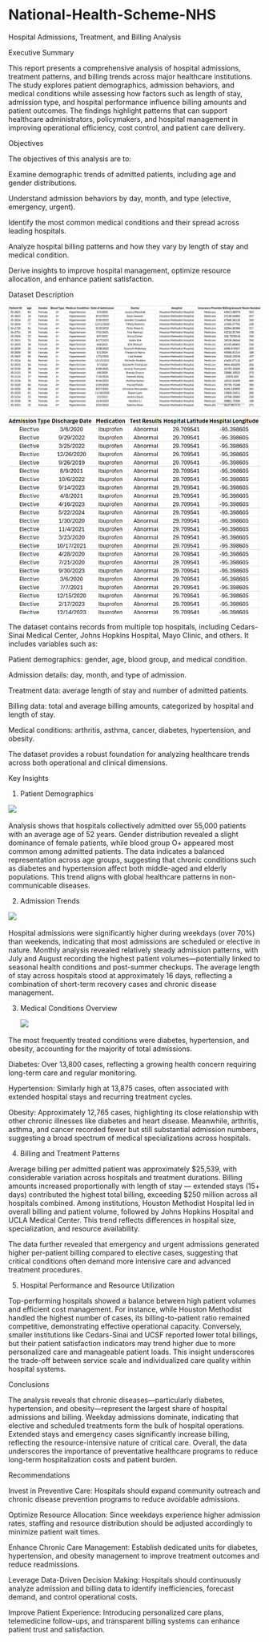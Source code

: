 # National-Health-Scheme-NHS
Hospital Admissions, Treatment, and Billing Analysis

Executive Summary

This report presents a comprehensive analysis of hospital admissions, treatment patterns, and billing trends across major healthcare institutions. The study explores patient demographics, admission behaviors, and medical conditions while assessing how factors such as length of stay, admission type, and hospital performance influence billing amounts and patient outcomes. The findings highlight patterns that can support healthcare administrators, policymakers, and hospital management in improving operational efficiency, cost control, and patient care delivery.

Objectives

The objectives of this analysis are to:

Examine demographic trends of admitted patients, including age and gender distributions.

Understand admission behaviors by day, month, and type (elective, emergency, urgent).

Identify the most common medical conditions and their spread across leading hospitals.

Analyze hospital billing patterns and how they vary by length of stay and medical condition.

Derive insights to improve hospital management, optimize resource allocation, and enhance patient satisfaction.

Dataset Description

 ![](4.png) 

  ![](5.png) 

The dataset contains records from multiple top hospitals, including Cedars-Sinai Medical Center, Johns Hopkins Hospital, Mayo Clinic, and others. It includes variables such as:

Patient demographics: gender, age, blood group, and medical condition.

Admission details: day, month, and type of admission.

Treatment data: average length of stay and number of admitted patients.

Billing data: total and average billing amounts, categorized by hospital and length of stay.

Medical conditions: arthritis, asthma, cancer, diabetes, hypertension, and obesity.

The dataset provides a robust foundation for analyzing healthcare trends across both operational and clinical dimensions.

Key Insights
1. Patient Demographics
   
 ![](1.jpg) 
 
Analysis shows that hospitals collectively admitted over 55,000 patients with an average age of 52 years. Gender distribution revealed a slight dominance of female patients, while blood group O+ appeared most common among admitted patients.
The data indicates a balanced representation across age groups, suggesting that chronic conditions such as diabetes and hypertension affect both middle-aged and elderly populations. This trend aligns with global healthcare patterns in non-communicable diseases.

2. Admission Trends
   
 ![](2.jpg)

Hospital admissions were significantly higher during weekdays (over 70%) than weekends, indicating that most admissions are scheduled or elective in nature.
Monthly analysis revealed relatively steady admission patterns, with July and August recording the highest patient volumes—potentially linked to seasonal health conditions and post-summer checkups.
The average length of stay across hospitals stood at approximately 16 days, reflecting a combination of short-term recovery cases and chronic disease management.

3. Medical Conditions Overview

    ![](3.jpg) 

The most frequently treated conditions were diabetes, hypertension, and obesity, accounting for the majority of total admissions.

Diabetes: Over 13,800 cases, reflecting a growing health concern requiring long-term care and regular monitoring.

Hypertension: Similarly high at 13,875 cases, often associated with extended hospital stays and recurring treatment cycles.

Obesity: Approximately 12,765 cases, highlighting its close relationship with other chronic illnesses like diabetes and heart disease.
Meanwhile, arthritis, asthma, and cancer recorded fewer but still substantial admission numbers, suggesting a broad spectrum of medical specializations across hospitals.

4. Billing and Treatment Patterns

Average billing per admitted patient was approximately $25,539, with considerable variation across hospitals and treatment durations.
Billing amounts increased proportionally with length of stay — extended stays (15+ days) contributed the highest total billing, exceeding $250 million across all hospitals combined.
Among institutions, Houston Methodist Hospital led in overall billing and patient volume, followed by Johns Hopkins Hospital and UCLA Medical Center.
This trend reflects differences in hospital size, specialization, and resource availability.

The data further revealed that emergency and urgent admissions generated higher per-patient billing compared to elective cases, suggesting that critical conditions often demand more intensive care and advanced treatment procedures.

5. Hospital Performance and Resource Utilization

Top-performing hospitals showed a balance between high patient volumes and efficient cost management.
For instance, while Houston Methodist handled the highest number of cases, its billing-to-patient ratio remained competitive, demonstrating effective operational capacity.
Conversely, smaller institutions like Cedars-Sinai and UCSF reported lower total billings, but their patient satisfaction indicators may trend higher due to more personalized care and manageable patient loads.
This insight underscores the trade-off between service scale and individualized care quality within hospital systems.

Conclusions

The analysis reveals that chronic diseases—particularly diabetes, hypertension, and obesity—represent the largest share of hospital admissions and billing. Weekday admissions dominate, indicating that elective and scheduled treatments form the bulk of hospital operations. Extended stays and emergency cases significantly increase billing, reflecting the resource-intensive nature of critical care.
Overall, the data underscores the importance of preventative healthcare programs to reduce long-term hospitalization costs and patient burden.

Recommendations

Invest in Preventive Care:
Hospitals should expand community outreach and chronic disease prevention programs to reduce avoidable admissions.

Optimize Resource Allocation:
Since weekdays experience higher admission rates, staffing and resource distribution should be adjusted accordingly to minimize patient wait times.

Enhance Chronic Care Management:
Establish dedicated units for diabetes, hypertension, and obesity management to improve treatment outcomes and reduce readmissions.

Leverage Data-Driven Decision Making:
Hospitals should continuously analyze admission and billing data to identify inefficiencies, forecast demand, and control operational costs.

Improve Patient Experience:
Introducing personalized care plans, telemedicine follow-ups, and transparent billing systems can enhance patient trust and satisfaction.

